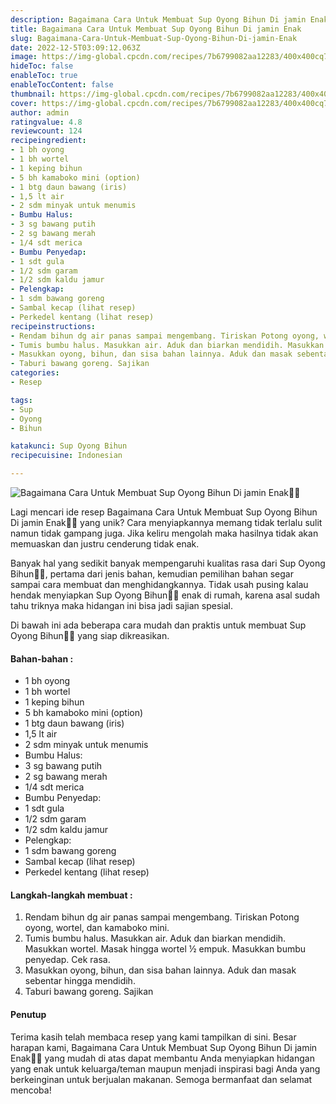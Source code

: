 ```yaml
---
description: Bagaimana Cara Untuk Membuat Sup Oyong Bihun Di jamin Enak"
title: Bagaimana Cara Untuk Membuat Sup Oyong Bihun Di jamin Enak
slug: Bagaimana-Cara-Untuk-Membuat-Sup-Oyong-Bihun-Di-jamin-Enak
date: 2022-12-5T03:09:12.063Z
image: https://img-global.cpcdn.com/recipes/7b6799082aa12283/400x400cq70/photo.jpg
hideToc: false
enableToc: true
enableTocContent: false
thumbnail: https://img-global.cpcdn.com/recipes/7b6799082aa12283/400x400cq70/photo.jpg
cover: https://img-global.cpcdn.com/recipes/7b6799082aa12283/400x400cq70/photo.jpg
author: admin
ratingvalue: 4.8
reviewcount: 124
recipeingredient:
- 1 bh oyong
- 1 bh wortel
- 1 keping bihun
- 5 bh kamaboko mini (option)
- 1 btg daun bawang (iris)
- 1,5 lt air
- 2 sdm minyak untuk menumis
- Bumbu Halus:
- 3 sg bawang putih
- 2 sg bawang merah
- 1/4 sdt merica
- Bumbu Penyedap:
- 1 sdt gula
- 1/2 sdm garam
- 1/2 sdm kaldu jamur
- Pelengkap:
- 1 sdm bawang goreng
- Sambal kecap (lihat resep)
- Perkedel kentang (lihat resep)
recipeinstructions:
- Rendam bihun dg air panas sampai mengembang. Tiriskan Potong oyong, wortel, dan kamaboko mini.
- Tumis bumbu halus. Masukkan air. Aduk dan biarkan mendidih. Masukkan wortel. Masak hingga wortel ½ empuk. Masukkan bumbu penyedap. Cek rasa.
- Masukkan oyong, bihun, dan sisa bahan lainnya. Aduk dan masak sebentar hingga mendidih.
- Taburi bawang goreng. Sajikan
categories:
- Resep

tags:
- Sup
- Oyong
- Bihun

katakunci: Sup Oyong Bihun
recipecuisine: Indonesian

---
```


![Bagaimana Cara Untuk Membuat Sup Oyong Bihun Di jamin Enak👩‍🍳](https://img-global.cpcdn.com/recipes/7b6799082aa12283/400x400cq70/photo.jpg)

Lagi mencari ide resep Bagaimana Cara Untuk Membuat Sup Oyong Bihun Di jamin Enak👩‍🍳 yang unik? Cara menyiapkannya memang tidak terlalu sulit namun tidak gampang juga. Jika keliru mengolah maka hasilnya tidak akan memuaskan dan justru cenderung tidak enak.

Banyak hal yang sedikit banyak mempengaruhi kualitas rasa dari Sup Oyong Bihun👩‍🍳, pertama dari jenis bahan, kemudian pemilihan bahan segar sampai cara membuat dan menghidangkannya. Tidak usah pusing kalau hendak menyiapkan Sup Oyong Bihun👩‍🍳 enak di rumah, karena asal sudah tahu triknya maka hidangan ini bisa jadi sajian spesial.

Di bawah ini ada beberapa cara mudah dan praktis untuk membuat Sup Oyong Bihun👩‍🍳 yang siap dikreasikan.

<!--inarticleads1-->

#### Bahan-bahan :

- 1 bh oyong
- 1 bh wortel
- 1 keping bihun
- 5 bh kamaboko mini (option)
- 1 btg daun bawang (iris)
- 1,5 lt air
- 2 sdm minyak untuk menumis
- Bumbu Halus:
- 3 sg bawang putih
- 2 sg bawang merah
- 1/4 sdt merica
- Bumbu Penyedap:
- 1 sdt gula
- 1/2 sdm garam
- 1/2 sdm kaldu jamur
- Pelengkap:
- 1 sdm bawang goreng
- Sambal kecap (lihat resep)
- Perkedel kentang (lihat resep)

<!--inarticleads2-->

#### Langkah-langkah membuat :

1. Rendam bihun dg air panas sampai mengembang. Tiriskan Potong oyong, wortel, dan kamaboko mini.
1. Tumis bumbu halus. Masukkan air. Aduk dan biarkan mendidih. Masukkan wortel. Masak hingga wortel ½ empuk. Masukkan bumbu penyedap. Cek rasa.
1. Masukkan oyong, bihun, dan sisa bahan lainnya. Aduk dan masak sebentar hingga mendidih.
1. Taburi bawang goreng. Sajikan

#### Penutup

Terima kasih telah membaca resep yang kami tampilkan di sini. Besar harapan kami, Bagaimana Cara Untuk Membuat Sup Oyong Bihun Di jamin Enak👩‍🍳 yang mudah di atas dapat membantu Anda menyiapkan hidangan yang enak untuk keluarga/teman maupun menjadi inspirasi bagi Anda yang berkeinginan untuk berjualan makanan. Semoga bermanfaat dan selamat mencoba!